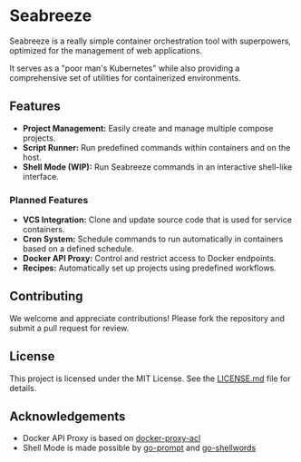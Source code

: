 # Seabreeze

Seabreeze is a really simple container orchestration tool with superpowers, optimized for the management of web applications.

It serves as a "poor man's Kubernetes" while also providing a comprehensive set of utilities for containerized environments.

## Features

- **Project Management:** Easily create and manage multiple compose projects.
- **Script Runner:** Run predefined commands within containers and on the host.
- **Shell Mode (WIP):** Run Seabreeze commands in an interactive shell-like interface.

### Planned Features

- **VCS Integration:** Clone and update source code that is used for service containers.
- **Cron System:** Schedule commands to run automatically in containers based on a defined schedule.
- **Docker API Proxy:** Control and restrict access to Docker endpoints.
- **Recipes:** Automatically set up projects using predefined workflows.

## Contributing

We welcome and appreciate contributions! Please fork the repository and submit a pull request for review.

## License

This project is licensed under the MIT License. See the [LICENSE.md](LICENSE.md) file for details.

## Acknowledgements

- Docker API Proxy is based on [docker-proxy-acl](https://github.com/titpetric/docker-proxy-acl)
- Shell Mode is made possible by [go-prompt](https://github.com/c-bata/go-prompt) and [go-shellwords](https://github.com/mattn/go-shellwords)
